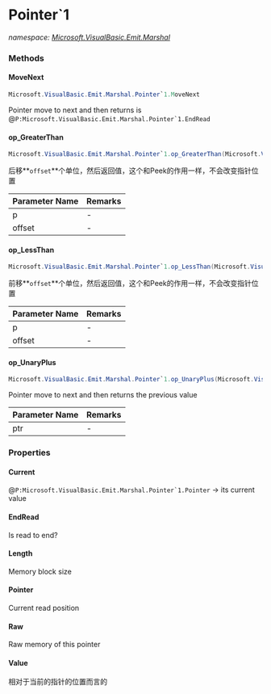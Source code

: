 ﻿# Pointer`1
_namespace: [Microsoft.VisualBasic.Emit.Marshal](./index.md)_





### Methods

#### MoveNext
```csharp
Microsoft.VisualBasic.Emit.Marshal.Pointer`1.MoveNext
```
Pointer move to next and then returns is @``P:Microsoft.VisualBasic.Emit.Marshal.Pointer`1.EndRead``

#### op_GreaterThan
```csharp
Microsoft.VisualBasic.Emit.Marshal.Pointer`1.op_GreaterThan(Microsoft.VisualBasic.Emit.Marshal.Pointer{`0},System.Int32)
```
后移**`offset`**个单位，然后返回值，这个和Peek的作用一样，不会改变指针位置

|Parameter Name|Remarks|
|--------------|-------|
|p|-|
|offset|-|


#### op_LessThan
```csharp
Microsoft.VisualBasic.Emit.Marshal.Pointer`1.op_LessThan(Microsoft.VisualBasic.Emit.Marshal.Pointer{`0},System.Int32)
```
前移**`offset`**个单位，然后返回值，这个和Peek的作用一样，不会改变指针位置

|Parameter Name|Remarks|
|--------------|-------|
|p|-|
|offset|-|


#### op_UnaryPlus
```csharp
Microsoft.VisualBasic.Emit.Marshal.Pointer`1.op_UnaryPlus(Microsoft.VisualBasic.Emit.Marshal.Pointer{`0})
```
Pointer move to next and then returns the previous value

|Parameter Name|Remarks|
|--------------|-------|
|ptr|-|



### Properties

#### Current
@``P:Microsoft.VisualBasic.Emit.Marshal.Pointer`1.Pointer`` -> its current value
#### EndRead
Is read to end?
#### Length
Memory block size
#### Pointer
Current read position
#### Raw
Raw memory of this pointer
#### Value
相对于当前的指针的位置而言的
